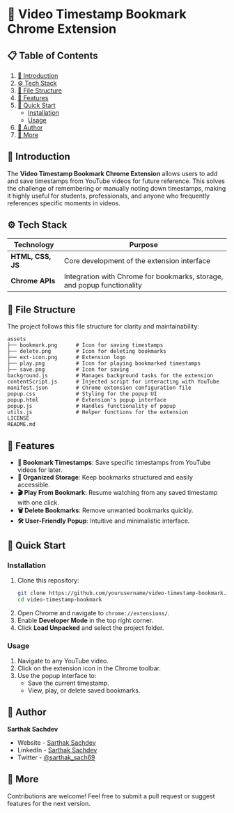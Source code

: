 # 📌 Video Timestamp Bookmark Chrome Extension

## 📋 Table of Contents
1. [🤖 Introduction](#-introduction)
2. [⚙️ Tech Stack](#%EF%B8%8F-tech-stack)
3. [📂 File Structure](#-file-structure)
4. [🔋 Features](#-features)
5. [🤸 Quick Start](#-quick-start)
   - [Installation](#installation)
   - [Usage](#usage)
7. [🔗 Author](#-author)
8. [🚀 More](#-more)

## 🤖 Introduction
The **Video Timestamp Bookmark Chrome Extension** allows users to add and save timestamps from YouTube videos for future reference. This solves the challenge of remembering or manually noting down timestamps, making it highly useful for students, professionals, and anyone who frequently references specific moments in videos.

## ⚙️ Tech Stack
| Technology        | Purpose                                      |
|-------------------|----------------------------------------------|
| **HTML, CSS, JS** | Core development of the extension interface  |
| **Chrome APIs**   | Integration with Chrome for bookmarks, storage, and popup functionality |

## 📂 File Structure
The project follows this file structure for clarity and maintainability:

```
assets
├── bookmark.png      # Icon for saving timestamps
├── delete.png        # Icon for deleting bookmarks
├── ext-icon.png      # Extension logo
├── play.png          # Icon for playing bookmarked timestamps
├── save.png          # Icon for saving
background.js         # Manages background tasks for the extension
contentScript.js      # Injected script for interacting with YouTube
manifest.json         # Chrome extension configuration file
popup.css             # Styling for the popup UI
popup.html            # Extension's popup interface
popup.js              # Handles functionality of popup
utils.js              # Helper functions for the extension
LICENSE
README.md
```

## 🔋 Features
- **📌 Bookmark Timestamps**: Save specific timestamps from YouTube videos for later.
- **📂 Organized Storage**: Keep bookmarks structured and easily accessible.
- **🎬 Play From Bookmark**: Resume watching from any saved timestamp with one click.
- **🗑️ Delete Bookmarks**: Remove unwanted bookmarks quickly.
- **🛠️ User-Friendly Popup**: Intuitive and minimalistic interface.

## 🤸 Quick Start

### Installation
1. Clone this repository:
   ```bash
   git clone https://github.com/yourusername/video-timestamp-bookmark.git
   cd video-timestamp-bookmark
   ```
2. Open Chrome and navigate to `chrome://extensions/`.
3. Enable **Developer Mode** in the top right corner.
4. Click **Load Unpacked** and select the project folder.

### Usage
1. Navigate to any YouTube video.
2. Click on the extension icon in the Chrome toolbar.
3. Use the popup interface to:
   - Save the current timestamp.
   - View, play, or delete saved bookmarks.

## 🔗 Author

<b><strong>Sarthak Sachdev</strong></b>
- Website - [Sarthak Sachdev](https://itsmesarthak.netlify.app/)
- LinkedIn - [Sarthak Sachdev](https://www.linkedin.com/in/sarthak2004/)
- Twitter - [@sarthak_sach69](https://www.twitter.com/sarthak_sach69)

## 🚀 More
Contributions are welcome! Feel free to submit a pull request or suggest features for the next version.
